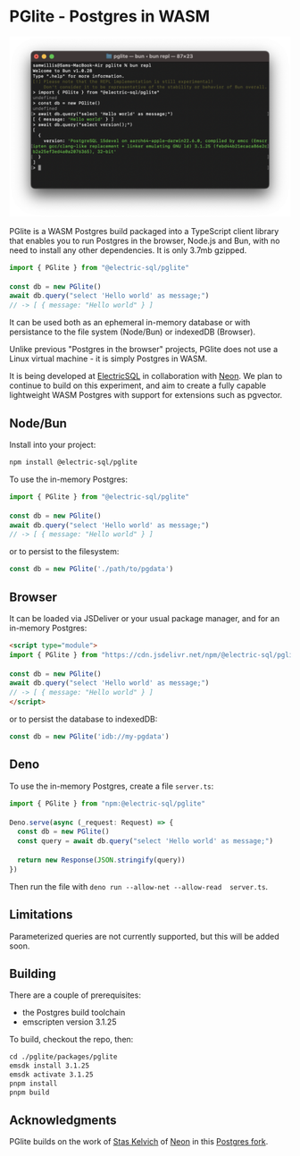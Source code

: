 # PGlite - Postgres in WASM

![PGlite](./screenshot.png)

PGlite is a WASM Postgres build packaged into a TypeScript client library that enables you to run Postgres in the browser, Node.js and Bun, with no need to install any other dependencies. It is only 3.7mb gzipped.

```js
import { PGlite } from "@electric-sql/pglite"

const db = new PGlite()
await db.query("select 'Hello world' as message;")
// -> [ { message: "Hello world" } ]
```

It can be used both as an ephemeral in-memory database or with persistance to the file system (Node/Bun) or indexedDB (Browser).

Unlike previous "Postgres in the browser" projects, PGlite does not use a Linux virtual machine - it is simply Postgres in WASM.

It is being developed at [ElectricSQL](http://electric-sql.com) in collaboration with [Neon](http://neon.tech). We plan to continue to build on this experiment, and aim to create a fully capable lightweight WASM Postgres with support for extensions such as pgvector.

## Node/Bun

Install into your project:

```sh
npm install @electric-sql/pglite
```

To use the in-memory Postgres:

```js
import { PGlite } from "@electric-sql/pglite"

const db = new PGlite()
await db.query("select 'Hello world' as message;")
// -> [ { message: "Hello world" } ]
```

or to persist to the filesystem:

```js
const db = new PGlite('./path/to/pgdata')
```

## Browser

It can be loaded via JSDeliver or your usual package manager, and for an in-memory Postgres:

```html
<script type="module">
import { PGlite } from "https://cdn.jsdelivr.net/npm/@electric-sql/pglite/dist/index.js";

const db = new PGlite()
await db.query("select 'Hello world' as message;")
// -> [ { message: "Hello world" } ]
</script>
```

or to persist the database to indexedDB:

```js
const db = new PGlite('idb://my-pgdata')
```

## Deno

To use the in-memory Postgres, create a file `server.ts`:

```ts
import { PGlite } from "npm:@electric-sql/pglite"

Deno.serve(async (_request: Request) => {
  const db = new PGlite()
  const query = await db.query("select 'Hello world' as message;")

  return new Response(JSON.stringify(query))
})
```

Then run the file with `deno run --allow-net --allow-read  server.ts`.

## Limitations

Parameterized queries are not currently supported, but this will be added soon.

## Building

There are a couple of prerequisites:

- the Postgres build toolchain
- emscripten version 3.1.25

To build, checkout the repo, then:

```
cd ./pglite/packages/pglite
emsdk install 3.1.25
emsdk activate 3.1.25
pnpm install
pnpm build
```

## Acknowledgments

PGlite builds on the work of [Stas Kelvich](https://github.com/kelvich) of [Neon](https://neon.tech) in this [Postgres fork](https://github.com/electric-sql/postgres-wasm).
